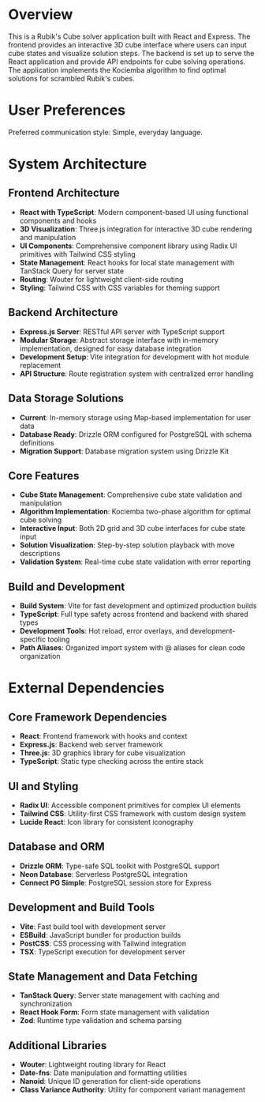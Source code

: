 # Overview

This is a Rubik's Cube solver application built with React and Express. The frontend provides an interactive 3D cube interface where users can input cube states and visualize solution steps. The backend is set up to serve the React application and provide API endpoints for cube solving operations. The application implements the Kociemba algorithm to find optimal solutions for scrambled Rubik's cubes.

# User Preferences

Preferred communication style: Simple, everyday language.

# System Architecture

## Frontend Architecture
- **React with TypeScript**: Modern component-based UI using functional components and hooks
- **3D Visualization**: Three.js integration for interactive 3D cube rendering and manipulation
- **UI Components**: Comprehensive component library using Radix UI primitives with Tailwind CSS styling
- **State Management**: React hooks for local state management with TanStack Query for server state
- **Routing**: Wouter for lightweight client-side routing
- **Styling**: Tailwind CSS with CSS variables for theming support

## Backend Architecture
- **Express.js Server**: RESTful API server with TypeScript support
- **Modular Storage**: Abstract storage interface with in-memory implementation, designed for easy database integration
- **Development Setup**: Vite integration for development with hot module replacement
- **API Structure**: Route registration system with centralized error handling

## Data Storage Solutions
- **Current**: In-memory storage using Map-based implementation for user data
- **Database Ready**: Drizzle ORM configured for PostgreSQL with schema definitions
- **Migration Support**: Database migration system using Drizzle Kit

## Core Features
- **Cube State Management**: Comprehensive cube state validation and manipulation
- **Algorithm Implementation**: Kociemba two-phase algorithm for optimal cube solving
- **Interactive Input**: Both 2D grid and 3D cube interfaces for cube state input
- **Solution Visualization**: Step-by-step solution playback with move descriptions
- **Validation System**: Real-time cube state validation with error reporting

## Build and Development
- **Build System**: Vite for fast development and optimized production builds
- **TypeScript**: Full type safety across frontend and backend with shared types
- **Development Tools**: Hot reload, error overlays, and development-specific tooling
- **Path Aliases**: Organized import system with @ aliases for clean code organization

# External Dependencies

## Core Framework Dependencies
- **React**: Frontend framework with hooks and context
- **Express.js**: Backend web server framework
- **Three.js**: 3D graphics library for cube visualization
- **TypeScript**: Static type checking across the entire stack

## UI and Styling
- **Radix UI**: Accessible component primitives for complex UI elements
- **Tailwind CSS**: Utility-first CSS framework with custom design system
- **Lucide React**: Icon library for consistent iconography

## Database and ORM
- **Drizzle ORM**: Type-safe SQL toolkit with PostgreSQL support
- **Neon Database**: Serverless PostgreSQL integration
- **Connect PG Simple**: PostgreSQL session store for Express

## Development and Build Tools
- **Vite**: Fast build tool with development server
- **ESBuild**: JavaScript bundler for production builds
- **PostCSS**: CSS processing with Tailwind integration
- **TSX**: TypeScript execution for development server

## State Management and Data Fetching
- **TanStack Query**: Server state management with caching and synchronization
- **React Hook Form**: Form state management with validation
- **Zod**: Runtime type validation and schema parsing

## Additional Libraries
- **Wouter**: Lightweight routing library for React
- **Date-fns**: Date manipulation and formatting utilities
- **Nanoid**: Unique ID generation for client-side operations
- **Class Variance Authority**: Utility for component variant management
